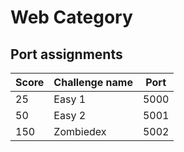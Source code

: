 # Web Category

## Port assignments

| Score | Challenge name       | Port  |
|-------|----------------------|-------|
|    25 | Easy 1               |  5000 |
|    50 | Easy 2               |  5001 |
|   150 | Zombiedex            |  5002 |
